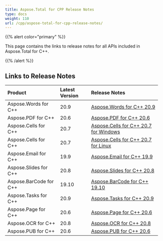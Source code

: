 ```yaml
---
title: Aspose.Total for CPP Release Notes
type: docs
weight: 110
url: /cpp/aspose-total-for-cpp-release-notes/
---
```


{{% alert color="primary" %}}

This page contains the links to release notes for all APIs included in Aspose.Total for C++.

{{% /alert %}}

## **Links to Release Notes**

|**Product**|**Latest Version**|**Release Notes**|
| :- | :- | :- |
|Aspose.Words for C++|20.9|[Aspose.Words for C++ 20.9](/words/cpp/aspose-words-for-cpp-20-9-release-notes)|
|Aspose.PDF for C++|20.6|[Aspose.PDF for C++ 20.6](/pdf/cpp/aspose-pdf-for-cpp-20-6-release-notes)|
|Aspose.Cells for C++|20.7|[Aspose.Cells for C++ 20.7 for Windows](/cells/cpp/aspose-cells-for-cpp-20-7-release-notes-windows/)|
|Aspose.Cells for C++|20.7|[Aspose.Cells for C++ 20.7 for Linux](/cells/cpp/aspose-cells-for-cpp-20-7-release-notes-linux/)|
|Aspose.Email for C++|19.9|[Aspose.Email for C++ 19.9](/email/cpp/aspose-email-for-cpp-19-9-release-notes)|
|Aspose.Slides for C++|20.8|[Aspose.Slides for C++ 20.8](/slides/cpp/aspose-slides-for-cpp-20-8-release-notes)|
|Aspose.BarCode for C++|19.10|[Aspose.BarCode for C++ 19.10](/barcode/cpp/aspose-barcode-for-cpp-19-10-release-notes)|
|Aspose.Tasks for C++|20.9|[Aspose.Tasks for C++ 20.9](/tasks/cpp/aspose-tasks-for-cpp-20-9-release-notes)|
|Aspose.Page for C++|20.6|[Aspose.Page for C++ 20.6](/page/cpp/aspose-page-for-cpp-20-6-release-notes)|
|Aspose.OCR for C++|20.8|[Aspose.OCR for C++ 20.8](/ocr/cpp/aspose-ocr-for-cpp-20-8-release-notes/)|
|Aspose.PUB for C++|20.6|[Aspose.PUB for C++ 20.6](/pub/cpp/aspose-pub-for-cpp-20-6-release-notes)|

